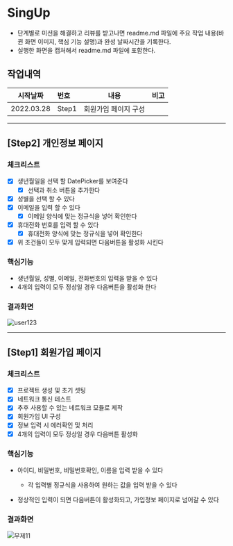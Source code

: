 # SingUp 

- 단계별로 미션을 해결하고 리뷰를 받고나면 readme.md 파일에 주요 작업 내용(바뀐 화면 이미지, 핵심 기능 설명)과 완성 날짜시간을 기록한다.
- 실행한 화면을 캡처해서 readme.md 파일에 포함한다.

## 작업내역

| 시작날짜   | 번호  | 내용                 | 비고 |
| ---------- | :---- | -------------------- | ---- |
| 2022.03.28 | Step1 | 회원가입 페이지 구성 |      |

------

## [Step2] 개인정보 페이지

### 체크리스트 

- [x] 생년월일을 선택 할 DatePicker를 보여준다
  - [x] 선택과 취소 버튼을 추가한다
- [x] 성별을 선택 할 수 있다
- [x] 이메일을 입력 할 수 있다
  - [x] 이메일 양식에 맞는 정규식을 넣어 확인한다
- [x] 휴대전화 번호를 입력 할 수 있다
  - [x] 휴대전화 양식에 맞는 정규식을 넣어 확인한다
- [x] 위 조건들이 모두 맞게 입력되면 다음버튼을 활성화 시킨다

### 핵심기능

* 생년월일, 성별, 이메일, 전화번호의 입력을 받을 수 있다
* 4개의 입력이 모두 정상일 경우 다음버튼을 활성화 한다

### 결과화면

![user123](https://user-images.githubusercontent.com/5019378/161012082-93b1a1ed-3c7e-4a95-95c7-e39c2060efdc.gif)

------

## [Step1] 회원가입 페이지

### 체크리스트

- [x] 프로젝트 생성 및 초기 셋팅
- [x] 네트워크 통신 테스트
- [x] 추후 사용할 수 있는 네트워크 모듈로 제작
- [x] 회원가입 UI 구성
- [x] 정보 입력 시 에러확인 및 처리
- [x] 4개의 입력이 모두 정상일 경우 다음버튼 활성화

### 핵심기능

* 아이디, 비밀번호, 비밀번호확인, 이름을 입력 받을 수 있다
  * 각 입력별 정규식을 사용하여 원하는 값을 입력 받을 수 있다

* 정상적인 입력이 되면 다음버튼이 활성화되고, 가입정보 페이지로 넘어갈 수 있다

### 결과화면

![무제11](https://user-images.githubusercontent.com/5019378/161010952-4bae24fc-9385-407d-9ab1-023d0f1f56ae.gif)

